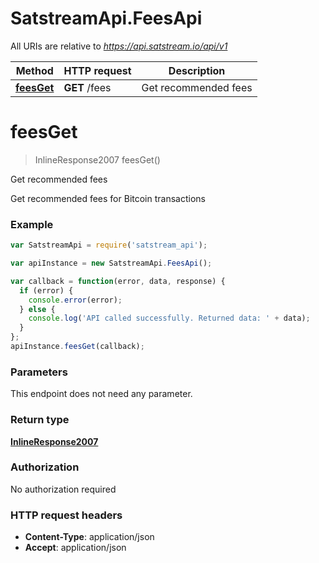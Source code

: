 # SatstreamApi.FeesApi

All URIs are relative to *https://api.satstream.io/api/v1*

Method | HTTP request | Description
------------- | ------------- | -------------
[**feesGet**](FeesApi.md#feesGet) | **GET** /fees | Get recommended fees


<a name="feesGet"></a>
# **feesGet**
> InlineResponse2007 feesGet()

Get recommended fees

Get recommended fees for Bitcoin transactions

### Example
```javascript
var SatstreamApi = require('satstream_api');

var apiInstance = new SatstreamApi.FeesApi();

var callback = function(error, data, response) {
  if (error) {
    console.error(error);
  } else {
    console.log('API called successfully. Returned data: ' + data);
  }
};
apiInstance.feesGet(callback);
```

### Parameters
This endpoint does not need any parameter.

### Return type

[**InlineResponse2007**](InlineResponse2007.md)

### Authorization

No authorization required

### HTTP request headers

 - **Content-Type**: application/json
 - **Accept**: application/json

